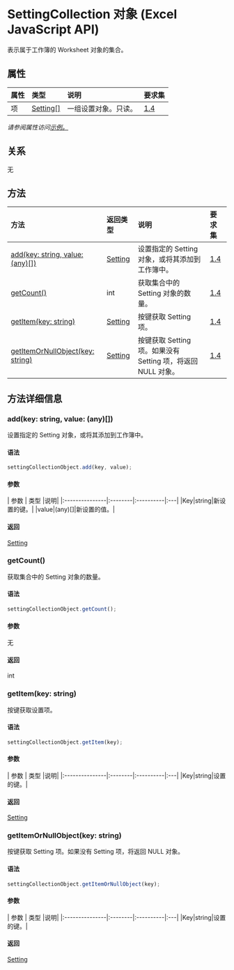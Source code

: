 # <a name="settingcollection-object-javascript-api-for-excel"></a>SettingCollection 对象 (Excel JavaScript API)

表示属于工作簿的 Worksheet 对象的集合。

## <a name="properties"></a>属性

| 属性       | 类型    |说明| 要求集|
|:---------------|:--------|:----------|:----|
|项|[Setting[]](setting.md)|一组设置对象。只读。|[1.4](../requirement-sets/excel-api-requirement-sets.md)|

_请参阅属性访问[示例。](#property-access-examples)_

## <a name="relationships"></a>关系
无


## <a name="methods"></a>方法

| 方法           | 返回类型    |说明| 要求集|
|:---------------|:--------|:----------|:----|
|[add(key: string, value: (any)[])](#addkey-string-value-any)|[Setting](setting.md)|设置指定的 Setting 对象，或将其添加到工作簿中。|[1.4](../requirement-sets/excel-api-requirement-sets.md)|
|[getCount()](#getcount)|int|获取集合中的 Setting 对象的数量。|[1.4](../requirement-sets/excel-api-requirement-sets.md)|
|[getItem(key: string)](#getitemkey-string)|[Setting](setting.md)|按键获取 Setting 项。|[1.4](../requirement-sets/excel-api-requirement-sets.md)|
|[getItemOrNullObject(key: string)](#getitemornullobjectkey-string)|[Setting](setting.md)|按键获取 Setting 项。如果没有 Setting 项，将返回 NULL 对象。|[1.4](../requirement-sets/excel-api-requirement-sets.md)|

## <a name="method-details"></a>方法详细信息


### <a name="addkey-string-value-any"></a>add(key: string, value: (any)[])
设置指定的 Setting 对象，或将其添加到工作簿中。

#### <a name="syntax"></a>语法
```js
settingCollectionObject.add(key, value);
```

#### <a name="parameters"></a>参数
| 参数       | 类型    |说明|
|:---------------|:--------|:----------|:---|
|Key|string|新设置的键。|
|value|(any)[]|新设置的值。|

#### <a name="returns"></a>返回
[Setting](setting.md)

### <a name="getcount"></a>getCount()
获取集合中的 Setting 对象的数量。

#### <a name="syntax"></a>语法
```js
settingCollectionObject.getCount();
```

#### <a name="parameters"></a>参数
无

#### <a name="returns"></a>返回
int

### <a name="getitemkey-string"></a>getItem(key: string)
按键获取设置项。

#### <a name="syntax"></a>语法
```js
settingCollectionObject.getItem(key);
```

#### <a name="parameters"></a>参数
| 参数       | 类型    |说明|
|:---------------|:--------|:----------|:---|
|Key|string|设置的键。|

#### <a name="returns"></a>返回
[Setting](setting.md)

### <a name="getitemornullobjectkey-string"></a>getItemOrNullObject(key: string)
按键获取 Setting 项。如果没有 Setting 项，将返回 NULL 对象。

#### <a name="syntax"></a>语法
```js
settingCollectionObject.getItemOrNullObject(key);
```

#### <a name="parameters"></a>参数
| 参数       | 类型    |说明|
|:---------------|:--------|:----------|:---|
|Key|string|设置的键。|

#### <a name="returns"></a>返回
[Setting](setting.md)
